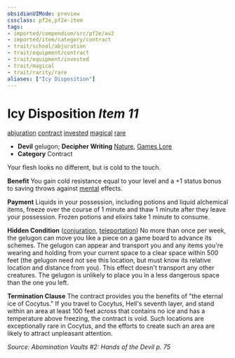 ```yaml
---
obsidianUIMode: preview
cssclass: pf2e,pf2e-item
tags:
- imported/compendium/src/pf2e/av2
- imported/item/category/contract
- trait/school/abjuration
- trait/equipment/contract
- trait/equipment/invested
- trait/magical
- trait/rarity/rare
aliases: ["Icy Disposition"]
---
```

# Icy Disposition *Item 11*  
[abjuration](abjuration.md)  [contract](contract-lol.md)  [invested](invested.md)  [magical](magical.md)  [rare](rare.md)  

- **Devil** gelugon; **Decipher Writing** [Nature](../../skills.md#Nature), [Games Lore](../../skills.md#Lore)
- **Category** Contract

Your flesh looks no different, but is cold to the touch.

**Benefit** You gain cold resistance equal to your level and a +1 status bonus to saving throws against [mental](mental.md) effects.

**Payment** Liquids in your possession, including potions and liquid alchemical items, freeze over the course of 1 minute and thaw 1 minute after they leave your possession. Frozen potions and elixirs take 1 minute to consume.

**Hidden Condition** ([conjuration](conjuration.md), [teleportation](teleportation.md)) No more than once per week, the gelugon can move you like a piece on a game board to advance its schemes. The gelugon can appear and transport you and any items you're wearing and holding from your current space to a clear space within 500 feet (the gelugon need not see this location, but must know its relative location and distance from you). This effect doesn't transport any other creatures. The gelugon is unlikely to place you in a less dangerous space than the one you left.

**Termination Clause** The contract provides you the benefits of "the eternal ice of Cocytus." If you travel to Cocytus, Hell's seventh layer, and stand within an area at least 100 feet across that contains no ice and has a temperature above freezing, the contract is void. Such locations are exceptionally rare in Cocytus, and the efforts to create such an area are likely to attract unpleasant attention.

*Source: Abomination Vaults #2: Hands of the Devil p. 75*